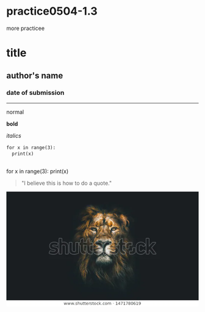 # practice0504-1.3
more practicee
# title
## author's name
### date of submission
---

normal

**bold**

*italics*

```
for x in range(3):
  print(x)
  
  ```
  
for x in range(3):
  print(x)
  
 >"I believe this is how to do a quote."

![lion pic](https://raw.githubusercontent.com/jholliejr/practice0504-1.3/master/lion-dark-2.webp)

